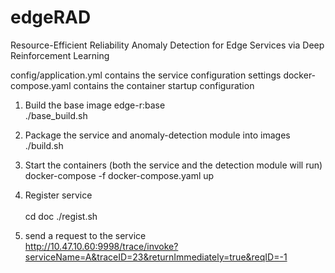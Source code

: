 # edgeRAD
Resource-Efficient Reliability Anomaly Detection for Edge Services via Deep Reinforcement Learning


config/application.yml contains the service configuration settings
docker-compose.yaml contains the container startup configuration

1. Build the base image edge-r:base <br>
./base_build.sh

2. Package the service and anomaly-detection module into images<br>
./build.sh

3. Start the containers (both the service and the detection module will run)<br>
docker-compose -f docker-compose.yaml up

5. Register service<br>  
cd doc
./regist.sh

6. send a request to the service<br> 
http://10.47.10.60:9998/trace/invoke?serviceName=A&traceID=23&returnImmediately=true&reqID=-1
